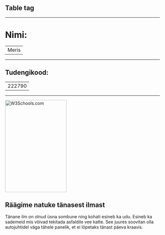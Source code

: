 <!DOCTYPE html>
<html>
<body>

<h2>Table tag</h2>

<hr>
<h1>Nimi: </h1>

<table>
  <tr>
    <td>Meris</td>
  </tr>
</table>

<hr>
<h2>Tudengikood:</h2>
<table>
  <tr>
    <td>222790</td>
  </tr>
</table>

<hr>
  
<img src="https://files.worldwildlife.org/wwfcmsprod/images/Panda_in_Tree/hero_small/99i33zyc0l_Large_WW170579.jpg" alt="W3Schools.com" width="200" height="300">

<h2>Räägime natuke tänasest ilmast</h2>

<p>Tänane ilm on olnud üsna sombune ning kohati esineb ka udu. Esineb ka sademeid mis võivad tekitada asfaldile vee katte. See juures soovitan olla autojuhtidel väga tähele panelik, et ei lõpetaks tänast päeva kraavis.</p>

</body>
</html>
